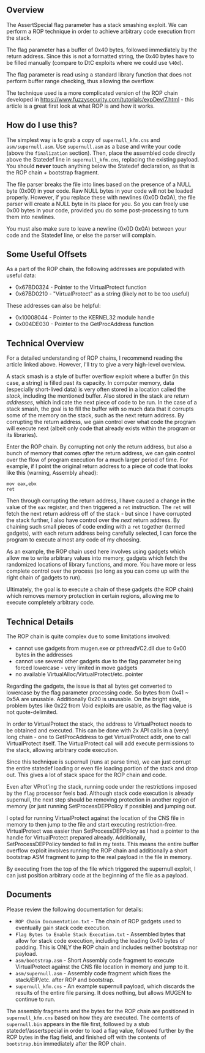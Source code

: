 ## Overview
The AssertSpecial flag parameter has a stack smashing exploit. We can perform a ROP technique in order to achieve arbitrary code execution from the stack.

The flag parameter has a buffer of 0x40 bytes, followed immediately by the return address. Since this is not a formatted string, the 0x40 bytes have to be filled manually (compare to DtC exploits where we could use `%40d`).

The flag parameter is read using a standard library function that does not perform buffer range checking, thus allowing the overflow.

The technique used is a more complicated version of the ROP chain developed in https://www.fuzzysecurity.com/tutorials/expDev/7.html - this article is a great first look at what ROP is and how it works.

## How do I use this?

The simplest way is to grab a copy of `supernull_kfm.cns` and `asm/supernull.asm`. Use `supernull.asm` as a base and write your code (above the `finalization` section). Then, place the assembled code directly above the Statedef line in `supernull_kfm.cns`, replacing the existing payload. You should **never** touch anything below the Statedef declaration, as that is the ROP chain + bootstrap fragment.

The file parser breaks the file into lines based on the presence of a NULL byte (0x00) in your code. Raw NULL bytes in your code will not be loaded properly. However, if you replace these with newlines (0x0D 0x0A), the file parser will create a NULL byte in its place for you. So you can freely use 0x00 bytes in your code, provided you do some post-processing to turn them into newlines.

You must also make sure to leave a newline (0x0D 0x0A) between your code and the Statedef line, or else the parser will complain.

## Some Useful Offsets

As a part of the ROP chain, the following addresses are populated with useful data:

- 0x67BD0324 - Pointer to the VirtualProtect function
- 0x67BD0210 - "VirtualProtect" as a string (likely not to be too useful)

These addresses can also be helpful:

- 0x10008044 - Pointer to the KERNEL32 module handle
- 0x004DE030 - Pointer to the GetProcAddress function

## Technical Overview

For a detailed understanding of ROP chains, I recommend reading the article linked above. However, I'll try to give a very high-level overview. 

A stack smash is a style of buffer overflow exploit where a buffer (in this case, a string) is filled past its capacity. In computer memory, data (especially short-lived data) is very often stored in a location called the *stack*, including the mentioned buffer. Also stored in the stack are *return addresses*, which indicate the next piece of code to be run. In the case of a stack smash, the goal is to fill the buffer with so much data that it corrupts some of the memory on the stack, such as the next return address. By corrupting the return address, we gain control over what code the program will execute next (albeit only code that already exists within the program or its libraries).

Enter the ROP chain. By corrupting not only the return address, but also a bunch of memory that comes *after* the return address, we can gain control over the flow of program execution for a much larger period of time. For example, if I point the original return address to a piece of code that looks like this (warning, Assembly ahead):

```
mov eax,ebx
ret
```

Then through corrupting the return address, I have caused a change in the value of the `eax` register, and then triggered a `ret` instruction. The `ret` will fetch the next return address off of the stack - but since I have corrupted the stack further, I also have control over the *next* return address. By chaining such small pieces of code ending with a `ret` together (termed gadgets), with each return address being carefully selected, I can force the program to execute almost any code of my choosing.

As an example, the ROP chain used here involves using gadgets which allow me to write arbitrary values into memory, gadgets which fetch the randomized locations of library functions, and more. You have more or less complete control over the process (so long as you can come up with the right chain of gadgets to run).

Ultimately, the goal is to execute a chain of these gadgets (the ROP chain) which removes memory protection in certain regions, allowing me to execute completely arbitrary code.

## Technical Details

The ROP chain is quite complex due to some limitations involved:
- cannot use gadgets from mugen.exe or pthreadVC2.dll due to 0x00 bytes in the addresses
- cannot use several other gadgets due to the flag parameter being forced lowercase - very limited in move gadgets
- no available VirtualAlloc/VirtualProtect/etc. pointer

Regarding the gadgets, the issue is that all bytes get converted to lowercase by the flag parameter processing code. So bytes from 0x41 ~ 0x5A are unusable. Additionally 0x20 is unusable. On the bright side, problem bytes like 0x22 from Void exploits are usable, as the flag value is not quote-delimited.

In order to VirtualProtect the stack, the address to VirtualProtect needs to be obtained and executed. This can be done with 2x API calls in a (very) long chain - one to GetProcAddress to get VirtualProtect addr, one to call VirtualProtect itself. The VirtualProtect call will add execute permissions to the stack, allowing arbitrary code execution.

Since this technique is supernull (runs at parse time), we can just corrupt the entire statedef loading or even file loading portion of the stack and drop out. This gives a lot of stack space for the ROP chain and code.

Even after VProt'ing the stack, running code under the restrictions imposed by the `flag` processor feels bad. Although stack code execution is already supernull, the next step should be removing protection in another region of memory (or just running SetProcessDEPPolicy if possible) and jumping out.

I opted for running VirtualProtect against the location of the CNS file in memory to then jump to the file and start executing restriction-free. VirtualProtect was easier than SetProcessDEPPolicy as I had a pointer to the handle for VirtualProtect prepared already. Additionally, SetProcessDEPPolicy tended to fail in my tests. This means the entire buffer overflow exploit involves running the ROP chain and additionally a short bootstrap ASM fragment to jump to the real payload in the file in memory.

By executing from the top of the file which triggered the supernull exploit, I can just position arbitrary code at the beginning of the file as a payload.

## Documents

Please review the following documentation for details:

- `ROP Chain Documentation.txt` - The chain of ROP gadgets used to eventually gain stack code execution.
- `Flag Bytes to Enable Stack Execution.txt` - Assembled bytes that allow for stack code execution, including the leading 0x40 bytes of padding. This is ONLY the ROP chain and includes neither bootstrap nor payload.
- `asm/bootstrap.asm` - Short Assembly code fragment to execute VirtualProtect against the CNS file location in memory and jump to it.
- `asm/supernull.asm` - Assembly code fragment which fixes the stack/EIP/etc. after ROP and bootstrap.
- `supernull_kfm.cns` - An example supernull payload, which discards the results of the entire file parsing. It does nothing, but allows MUGEN to continue to run.

The assembly fragments and the bytes for the ROP chain are positioned in `supernull_kfm.cns` based on how they are executed. The contents of `supernull.bin` appears in the file first, followed by a stub statedef/assertspecial in order to load a flag value, followed further by the ROP bytes in the flag field, and finished off with the contents of `bootstrap.bin` immediately after the ROP chain.
